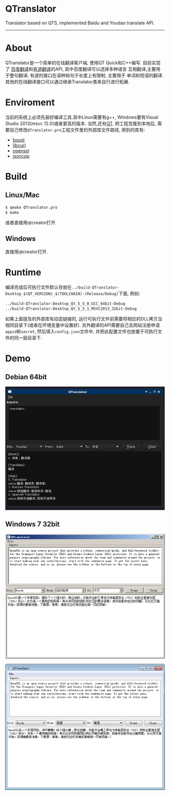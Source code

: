 # QTranslator
Translator based on QT5, implemented Baidu and Youdao translate API.

---

# About

QTranslator是一个简单的在线翻译客户端, 使用QT Quick和C++编写. 目前实现了
[百度翻译][Baidu]和[有道翻译][Youdao]的API, 其中百度翻译可以选择多种语言
互相翻译,主要用于整句翻译; 有道的接口在语种和句子长度上有限制, 主要用于
单词和短语的翻译. 其他的在线翻译接口可以通过继承Translator类来自行进行拓展.

# Enviroment

当前的系统上必须先装好编译工具.其中Linux需要有g++,
Windows要有Visual Studio 2013(msvc 12.0)或者更高的版本.
当然,还有[QT][qt].
把工程克隆到本地后, 需要自己修改`QTranslator.pro`工程文件里的外部库文件路径,
用到的库有:

- [boost](http://www.boost.org)
- [libcurl](https://curl.haxx.se/libcurl/)
- [openssl](https://www.openssl.org/)
- [jsoncpp](https://github.com/open-source-parsers/jsoncpp)

# Build

## Linux/Mac

```
$ qmake QTranslator.pro
$ make
```
或者直接用qtcreator打开.

## Windows

直接用qtcreator打开.

# Runtime

编译完成后可执行文件默认存放在`../build-QTranslator-Desktop_$(QT_VERSION)_$(TOOLCHAIN)-(Release/Debug)`下面, 例如:

```
../build-QTranslator-Desktop_Qt_5_5_0_GCC_64bit-Debug
../build-QTranslator-Desktop_Qt_5_5_1_MSVC2013_32bit-Debug
```

如果上面提及的外部库有动态链接的, 运行可执行文件前需要将相应的DLL拷贝当相同目录下(或者在环境变量中设置好).
另外翻译的API需要自己去网站注册申请`appid`和`secret`, 然后填入`config.json`文件中, 
并把此配置文件也放置于可执行文件的同一层目录下.


# Demo

## Debian 64bit

![debian-1](images/debian.png)


## Windows 7 32bit

![win7-1](images/win7_noeffect.png)

![win7-2](images/win7_effect.png)



[Baidu]:http://api.fanyi.baidu.com/api/trans/product/apidoc
[Youdao]:http://fanyi.youdao.com/openapi
[qt]:http://www.qt.io/
